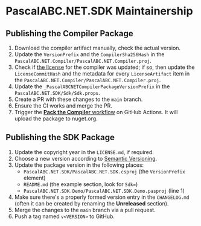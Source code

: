 PascalABC.NET.SDK Maintainership
================================

Publishing the Compiler Package
-------------------------------

1. Download the compiler artifact manually, check the actual version.
2. Update the `VersionPrefix` and the `CompilerSha256Hash` in the `PascalABC.NET.Compiler/PascalABC.NET.Compiler.proj`.
3. Check if [the license][license] for the compiler was updated; if so, then update the `LicenseCommitHash` and the metadata for every `LicenseArtifact` item in the `PascalABC.NET.Compiler/PascalABC.NET.Compiler.proj`.
4. Update the `_PascalABCNETCompilerPackageVersionPrefix` in the `PascalABC.NET.SDK/Sdk/Sdk.props`.
5. Create a PR with these changes to the `main` branch.
6. Ensure the CI works and merge the PR.
7. Trigger the [**Pack the Compiler** workflow][actions.compiler] on GitHub Actions. It will upload the package to nuget.org.

[actions.compiler]: https://github.com/ForNeVeR/PascalABC.NET.SDK/actions/workflows/compiler.yml
[license]: https://github.com/pascalabcnet/pascalabcnet/tree/HEAD/doc

Publishing the SDK Package
--------------------------

1. Update the copyright year in the `LICENSE.md`, if required.
2. Choose a new version according to [Semantic Versioning][semver].
3. Update the package version in the following places:
    - `PascalABC.NET.SDK/PascalABC.NET.SDK.csproj` (the `VersionPrefix` element)
    - `README.md` (the example section, look for `Sdk=`)
    - `PascalABC.NET.SDK.Demo/PascalABC.NET.SDK.Demo.pasproj` (line 1)
4. Make sure there's a properly formed version entry in the `CHANGELOG.md` (often it can be created by renaming the **Unreleased** section).
5. Merge the changes to the `main` branch via a pull request.
6. Push a tag named `v<VERSION>` to GitHub.

[semver]: https://semver.org/spec/v2.0.0.html
